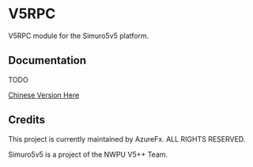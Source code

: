# V5RPC
V5RPC module for the Simuro5v5 platform.

## Documentation

TODO

[Chinese Version Here](https://github.com/npuv5pp/V5RPC/blob/master/README.zh-CN.md)

## Credits

This project is currently maintained by AzureFx. ALL RIGHTS RESERVED.

Simuro5v5 is a project of the NWPU V5++ Team.

